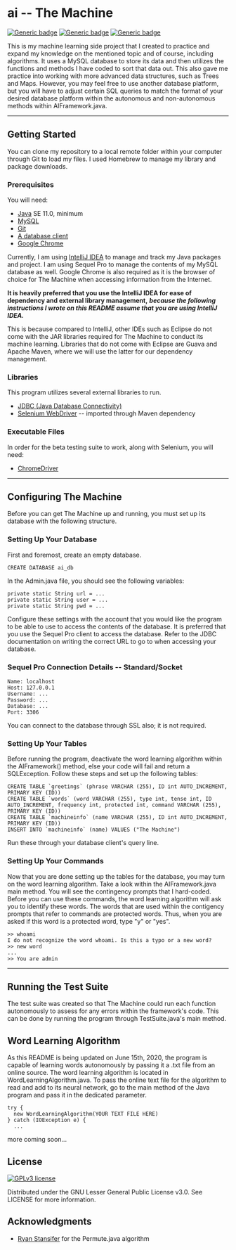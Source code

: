 # ai -- The Machine

[![Generic badge](https://img.shields.io/badge/java-11.0+-blue.svg)](https://shields.io/)
[![Generic badge](https://img.shields.io/badge/mysql-8.0+-red.svg)](https://shields.io/)
[![Generic badge](https://img.shields.io/badge/selenium-3.141.59-green.svg)](https://shields.io/)


This is my machine learning side project that I created to practice and expand my knowledge on the mentioned topic and of course, including algorithms. 
It uses a MySQL database to store its data and then utilizes the functions and methods I have coded to sort that data out. 
This also gave me practice into working with more advanced data structures, such as Trees and Maps. However, you may feel free to use another database platform, but you will have to adjust certain SQL queries to match the format of your desired database platform within the autonomous and non-autonomous methods within AIFramework.java.

---

## Getting Started

You can clone my repository to a local remote folder within your computer through Git to load my files. I used Homebrew to manage my library and package downloads.

### Prerequisites

You will need:
* [Java](https://www.oracle.com/java/technologies/javase-downloads.html) SE 11.0, minimum
* [MySQL](https://www.mysql.com/downloads/)
* [Git](https://git-scm.com/downloads)
* [A database client](https://www.sequelpro.com/)
* [Google Chrome](https://www.google.com/chrome/)

Currently, I am using [IntelliJ IDEA](https://www.jetbrains.com/idea/) to manage and track my Java packages and project. I am using Sequel Pro to manage the contents of my MySQL database as well. Google Chrome is also required as it is the browser of choice for The Machine when accessing information from the Internet.

**It is heavily preferred that you use the IntelliJ IDEA for ease of dependency and external library management,** 
***because the following instructions I wrote on this README assume that you are using IntelliJ IDEA.***

This is because compared to IntelliJ, other IDEs such as Eclipse do not come with the JAR libraries required for The Machine to conduct its machine learning. Libraries that do not come with Eclipse are Guava and Apache Maven, where we will use the latter for our dependency management.

### Libraries

This program utilizes several external libraries to run.
* [JDBC (Java Database Connectivity)](https://dev.mysql.com/downloads/connector/j/)
* [Selenium WebDriver](https://www.selenium.dev/projects/) -- imported through Maven dependency

### Executable Files

In order for the beta testing suite to work, along with Selenium, you will need:
* [ChromeDriver](https://chromedriver.chromium.org/downloads)

---

## Configuring The Machine

Before you can get The Machine up and running, you must set up its database with the following structure.

### Setting Up Your Database

First and foremost, create an empty database.

```
CREATE DATABASE ai_db
```

In the Admin.java file, you should see the following variables:

```
private static String url = ...
private static String user = ...
private static String pwd = ...
```

Configure these settings with the account that you would like the program to be able to use to access the contents of the database. It is preferred that you use the Sequel Pro client to access the database. Refer to the JDBC documentation on writing the correct URL to go to when accessing your database.

### Sequel Pro Connection Details -- Standard/Socket
```
Name: localhost
Host: 127.0.0.1
Username: ...
Password: ...
Database: ...
Port: 3306
```
You can connect to the database through SSL also; it is not required.

### Setting Up Your Tables

Before running the program, deactivate the word learning algorithm within the AIFramework() method, else your code will fail and return a SQLException. Follow these steps and set up the following tables:

``` 
CREATE TABLE `greetings` (phrase VARCHAR (255), ID int AUTO_INCREMENT, PRIMARY KEY (ID))
CREATE TABLE `words` (word VARCHAR (255), type int, tense int, ID AUTO_INCREMENT, frequency int, protected int, command VARCHAR (255), PRIMARY KEY (ID))
CREATE TABLE `machineinfo` (name VARCHAR (255), ID int AUTO_INCREMENT, PRIMARY KEY (ID))
INSERT INTO `machineinfo` (name) VALUES ("The Machine")
```

Run these through your database client's query line.

### Setting Up Your Commands

Now that you are done setting up the tables for the database, you may turn on the word learning algorithm.
Take a look within the AIFramework.java main method. You will see the contingency prompts that I hard-coded.
Before you can use these commands, the word learning algorithm will ask you to identify these words. The words
that are used within the contigency prompts that refer to commands are protected words. Thus,
when you are asked if this word is a protected word, type "y" or "yes".

```
>> whoami
I do not recognize the word whoami. Is this a typo or a new word?
>> new word
...
>> You are admin
```

---

## Running the Test Suite

The test suite was created so that The Machine could run each function autonomously to assess for any errors within
the framework's code. This can be done by running the program through TestSuite.java's main method.

## Word Learning Algorithm

As this README is being updated on June 15th, 2020, the program is capable of learning words autonomously by passing it a .txt file from an online source. The word learning algorithm is located in WordLearningAlgorithm.java. To pass the online text file for the algorithm to read and add to its neural network, go to the main method of the Java program and pass it in the dedicated parameter.

```
try {
  new WordLearningAlgorithm(YOUR TEXT FILE HERE)
} catch (IOException e) {
  ...
 ```
 
 more coming soon...

## License

[![GPLv3 license](https://img.shields.io/badge/License-GPLv3-blue.svg)](https://github.com/n1413704/ai/blob/master/LICENSE)

Distributed under the GNU Lesser General Public License v3.0. See LICENSE for more information.

## Acknowledgments

* [Ryan Stansifer](http://cs.fit.edu/~ryan/) for the Permute.java algorithm
